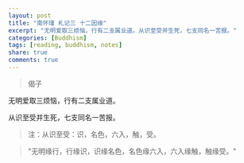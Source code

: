 ```yaml
---
layout: post
title: "南怀瑾 札记三 十二因缘"
excerpt: "无明爱取三烦恼，行有二支属业道。从识至受并生死，七支同名一苦报。"
categories: [Buddhism]
tags: [reading, buddhism, notes]
share: true
comments: true
---
```


> 偈子

无明爱取三烦恼，行有二支属业道。

从识至受并生死，七支同名一苦报。

> 注：从识至受：识，名色，六入，触，受。

> "无明缘行，行缘识，识缘名色，名色缘六入，六入缘触，触缘受。"

